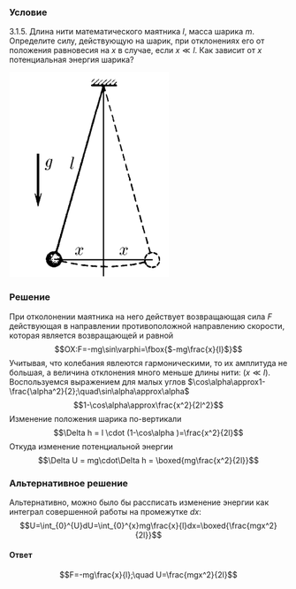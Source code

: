 ###  Условие 

$3.1.5.$ Длина нити математического маятника $l$, масса шарика $m$. Определите силу, действующую на шарик, при отклонениях его от положения равновесия на $x$ в случае, если $x\ll l$. Как зависит от $x$ потенциальная энергия шарика? 

![ К задаче $3.1.5$ |289x371, 22%](../../img/3.1.5/statement.png)

### Решение

При отколонении маятника на него действует возвращающая сила $F$ действующая в направлении противоположной направлению скорости, которая является возвращающей и равной $$OX:F=-mg\sin\varphi=\fbox{$-mg\frac{x}{l}$}$$ Учитывая, что колебания явлеются гармоническими, то их амплитуда не большая, а величина отклонения много меньше длины нити: $(x\ll l)$. Воспользуемся выражением для малых углов $\cos\alpha\approx1-\frac{\alpha^2}{2};\quad\sin\alpha\approx\alpha$ $$1-\cos\alpha\approx\frac{x^2}{2l^2}$$ Изменение положения шарика по-вертикали $$\Delta h = l \cdot (1-\cos\alpha )=\frac{x^2}{2l}$$ Откуда изменение потенциальной энергии $$\Delta U = mg\cdot\Delta h = \boxed{mg\frac{x^2}{2l}}$$ 

### Альтернативное решение

Альтернативно, можно было бы рассписать изменение энергии как интеграл совершенной работы на промежутке $dx$: $$U=\int_{0}^{U}dU=\int_{0}^{x}mg\frac{x}{l}dx=\boxed{\frac{mgx^2}{2l}}$$ 

#### Ответ

$$F=-mg\frac{x}{l};\quad U=\frac{mgx^2}{2l}$$ 
